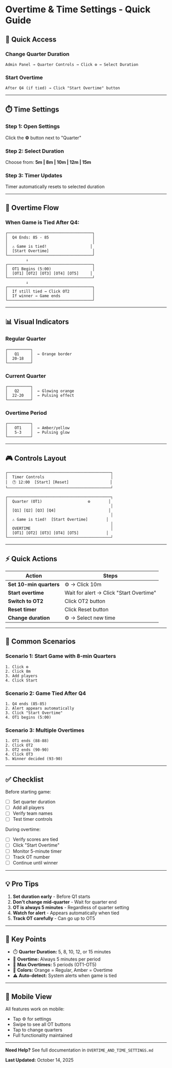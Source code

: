 # Overtime & Time Settings - Quick Guide

## 🎯 Quick Access

### Change Quarter Duration
```
Admin Panel → Quarter Controls → Click ⚙️ → Select Duration
```

### Start Overtime
```
After Q4 (if tied) → Click "Start Overtime" button
```

---

## ⏱️ Time Settings

### Step 1: Open Settings
Click the **⚙️** button next to "Quarter"

### Step 2: Select Duration
Choose from: **5m | 8m | 10m | 12m | 15m**

### Step 3: Timer Updates
Timer automatically resets to selected duration

---

## 🏀 Overtime Flow

### When Game is Tied After Q4:

```
┌─────────────────────────────────────┐
│  Q4 Ends: 85 - 85                   │
│                                     │
│  ⚠️ Game is tied!                   │
│  [Start Overtime]                   │
└─────────────────────────────────────┘
         ↓
┌─────────────────────────────────────┐
│  OT1 Begins (5:00)                  │
│  [OT1] [OT2] [OT3] [OT4] [OT5]     │
└─────────────────────────────────────┘
         ↓
┌─────────────────────────────────────┐
│  If still tied → Click OT2          │
│  If winner → Game ends              │
└─────────────────────────────────────┘
```

---

## 📊 Visual Indicators

### Regular Quarter
```
┌──────────┐
│   Q1     │  ← Orange border
│  20-18   │
└──────────┘
```

### Current Quarter
```
┌──────────┐
│   Q2     │  ← Glowing orange
│  22-20   │  ← Pulsing effect
└──────────┘
```

### Overtime Period
```
┌──────────┐
│   OT1    │  ← Amber/yellow
│   5-3    │  ← Pulsing glow
└──────────┘
```

---

## 🎮 Controls Layout

```
┌─────────────────────────────────────────────┐
│  Timer Controls                             │
│  🕐 12:00  [Start] [Reset]                  │
└─────────────────────────────────────────────┘

┌─────────────────────────────────────────────┐
│  Quarter (OT1)                    ⚙️        │
│                                             │
│  [Q1] [Q2] [Q3] [Q4]                       │
│                                             │
│  ⚠️ Game is tied!  [Start Overtime]        │
│                                             │
│  OVERTIME                                   │
│  [OT1] [OT2] [OT3] [OT4] [OT5]            │
└─────────────────────────────────────────────┘
```

---

## ⚡ Quick Actions

| Action | Steps |
|--------|-------|
| **Set 10-min quarters** | ⚙️ → Click 10m |
| **Start overtime** | Wait for alert → Click "Start Overtime" |
| **Switch to OT2** | Click OT2 button |
| **Reset timer** | Click Reset button |
| **Change duration** | ⚙️ → Select new time |

---

## 🚨 Common Scenarios

### Scenario 1: Start Game with 8-min Quarters
```
1. Click ⚙️
2. Click 8m
3. Add players
4. Click Start
```

### Scenario 2: Game Tied After Q4
```
1. Q4 ends (85-85)
2. Alert appears automatically
3. Click "Start Overtime"
4. OT1 begins (5:00)
```

### Scenario 3: Multiple Overtimes
```
1. OT1 ends (88-88)
2. Click OT2
3. OT2 ends (90-90)
4. Click OT3
5. Winner decided (93-90)
```

---

## ✅ Checklist

Before starting game:
- [ ] Set quarter duration
- [ ] Add all players
- [ ] Verify team names
- [ ] Test timer controls

During overtime:
- [ ] Verify scores are tied
- [ ] Click "Start Overtime"
- [ ] Monitor 5-minute timer
- [ ] Track OT number
- [ ] Continue until winner

---

## 💡 Pro Tips

1. **Set duration early** - Before Q1 starts
2. **Don't change mid-quarter** - Wait for quarter end
3. **OT is always 5 minutes** - Regardless of quarter setting
4. **Watch for alert** - Appears automatically when tied
5. **Track OT carefully** - Can go up to OT5

---

## 🎯 Key Points

- ⏱️ **Quarter Duration:** 5, 8, 10, 12, or 15 minutes
- 🏀 **Overtime:** Always 5 minutes per period
- 🔢 **Max Overtimes:** 5 periods (OT1-OT5)
- 🎨 **Colors:** Orange = Regular, Amber = Overtime
- ⚠️ **Auto-detect:** System alerts when game is tied

---

## 📱 Mobile View

All features work on mobile:
- Tap ⚙️ for settings
- Swipe to see all OT buttons
- Tap to change quarters
- Full functionality maintained

---

**Need Help?** See full documentation in `OVERTIME_AND_TIME_SETTINGS.md`

**Last Updated:** October 14, 2025
